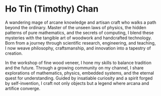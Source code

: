 # Ho Tin (Timothy) Chan
A wandering mage of arcane knowledge and artisan craft who walks a path beyond the ordinary. Master of the unseen laws of physics, the hidden patterns of pure mathematics, and the secrets of computing, I blend these mysteries with the tangible art of woodwork and handcrafted technology. Born from a journey through scientific research, engineering, and teaching, I now weave philosophy, craftsmanship, and innovation into a tapestry of creation.

In the workshop of fine wood veneer, I hone my skills to balance tradition and the future. Through a growing community on my channel, I share explorations of mathematics, physics, embedded systems, and the eternal quest for understanding. Guided by insatiable curiosity and a spirit forged by self-invention, I craft not only objects but a legend where arcana and artifice converge.
